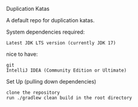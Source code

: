 Duplication Katas

A default repo for duplication katas.

System dependencies
required:

    Latest JDK LTS version (currently JDK 17)

nice to have:

    git
    IntelliJ IDEA (Community Edition or Ultimate)

Set Up (pulling down dependencies)

    clone the repository
    run ./gradlew clean build in the root directory
